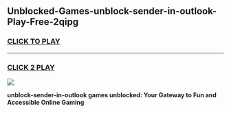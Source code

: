 
## Unblocked-Games-unblock-sender-in-outlook-Play-Free-2qipg
<h3>
<a href="https://premium76.site?title=unblock-sender-in-outlook&ref=23A">CLICK TO PLAY</a></h3>
<hr>

<h3>
<a href="https://premium76.site?title=unblock-sender-in-outlook&ref=23A">CLICK 2 PLAY</a>
  
</h3>

<a href="https://premium76.site?title=unblock-sender-in-outlook&ref=23A"><img src="https://clearcache.store/games.png"></a>


**unblock-sender-in-outlook games unblocked: Your Gateway to Fun and Accessible Online Gaming**
